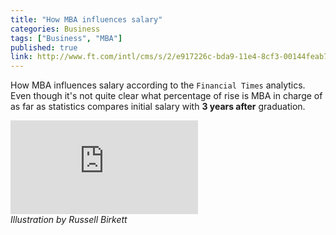 ```yaml
---
title: "How MBA influences salary"
categories: Business
tags: ["Business", "MBA"]
published: true
link: http://www.ft.com/intl/cms/s/2/e917226c-bda9-11e4-8cf3-00144feab7de.html
---
```

How MBA influences salary according to the `Financial Times` analytics.
Even though it's not quite clear what percentage of rise is MBA in charge of as far as statistics compares initial salary with **3 years after** graduation.

![MBA salary](http://im.ft-static.com/content/images/e0835cdb-c536-44a8-8e10-6a65cd33c7ab.img)  
_Illustration by Russell Birkett_
